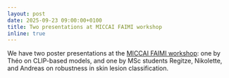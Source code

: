 ```yaml
---
layout: post
date: 2025-09-23 09:00:00+0100
title: Two presentations at MICCAI FAIMI workshop
inline: true
---
```


We have two poster presentations at the [MICCAI FAIMI workshop](https://faimi-workshop.github.io/2025-miccai-workshop/): one by Théo on CLIP-based models, and one by MSc students Regitze, Nikolette, and Andreas on robustness in skin lesion classification. 
